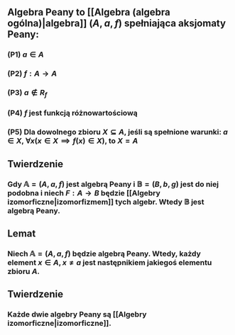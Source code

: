 ## Algebra Peany to [[Algebra (algebra ogólna)|algebra]] $(A,a,f)$ spełniająca **aksjomaty Peany**:
### (P1) $a \in A$
### (P2) $f: A \rightarrow A$
### (P3) $a \notin R_f$
### (P4) $f$ jest funkcją różnowartościową
### (P5) Dla dowolnego zbioru $X \subseteq A$, jeśli są spełnione warunki: $a \in X$, $\forall x (x \in X \implies f(x) \in X)$, to $X=A$
## **Twierdzenie** 
### Gdy $\mathbb{A}=(A,a,f)$ jest algebrą Peany i $\mathbb{B}=(B,b,g)$ jest do niej podobna i niech $F:A\rightarrow B$ będzie [[Algebry izomorficzne|izomorfizmem]] tych algebr. Wtedy $\mathbb{B}$ jest algebrą Peany.

## **Lemat**
### Niech $\mathbb{A}=(A,a,f)$ będzie algebrą Peany. Wtedy, każdy element $x \in A, x\neq a$ jest następnikiem jakiegoś elementu zbioru $A$.
## **Twierdzenie**
### Każde dwie algebry Peany są [[Algebry izomorficzne|izomorficzne]].
